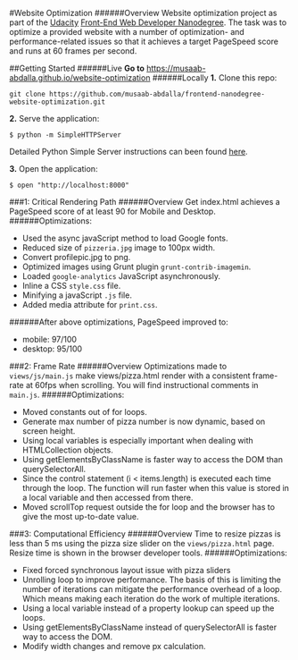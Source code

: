 #Website Optimization
######Overview
Website optimization project as part of the [Udacity](https://udacity.com) [Front-End Web Developer Nanodegree](https://classroom.udacity.com/nanodegrees/nd001). The task was to optimize a provided website with a number of optimization- and performance-related issues so that it achieves a target PageSpeed score and runs at 60 frames per second.

##Getting Started
######Live
**Go to** https://musaab-abdalla.github.io/website-optimization
######Locally
**1.** Clone this repo:
```
git clone https://github.com/musaab-abdalla/frontend-nanodegree-website-optimization.git
```
**2.** Serve the application:
```
$ python -m SimpleHTTPServer
```
Detailed Python Simple Server instructions can been found [here](https://docs.python.org/2/library/basehttpserver.html).

**3.** Open the application:
```
$ open "http://localhost:8000"
```
###1: Critical Rendering Path
######Overview
Get index.html achieves a PageSpeed score of at least 90 for Mobile and Desktop.
######Optimizations:
* Used the async javaScript method to load Google fonts.
* Reduced size of `pizzeria.jpg` image to 100px width.
* Convert profilepic.jpg to png.
* Optimized images using Grunt plugin `grunt-contrib-imagemin`.
* Loaded `google-analytics` JavaScript asynchronously.
* Inline a CSS `style.css` file.
* Minifying a javaScript `.js` file.
* Added media attribute for `print.css`.

######After above optimizations, PageSpeed improved to:
* mobile: 97/100
* desktop: 95/100

###2: Frame Rate
######Overview
Optimizations made to `views/js/main.js` make views/pizza.html render with a consistent frame-rate at 60fps when scrolling. You will find instructional comments in `main.js`.
######Optimizations:
* Moved constants out of for loops.
* Generate max number of pizza number is now dynamic, based on screen height.
* Using local variables is especially important when dealing with HTMLCollection objects.
* Using getElementsByClassName is faster way to access the DOM than querySelectorAll.
* Since the control statement (i < items.length) is executed each time through the loop. The function will run faster when this value is stored in a local variable and then accessed from there.
* Moved scrollTop request outside the for loop and the browser has to give the most up-to-date value.

###3: Computational Efficiency
######Overview
Time to resize pizzas is less than 5 ms using the pizza size slider on the `views/pizza.html` page. Resize time is shown in the browser developer tools.
######Optimizations:
* Fixed forced synchronous layout issue with pizza sliders
* Unrolling loop to improve performance. The basis of this is limiting the number of iterations can mitigate the performance overhead of a loop. Which means making each iteration do the work of multiple iterations.
* Using a local variable instead of a property lookup can speed up the loops.
* Using getElementsByClassName instead of querySelectorAll is faster way to access the DOM.
* Modify width changes and remove px calculation.